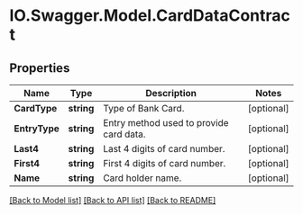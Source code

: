 # IO.Swagger.Model.CardDataContract
## Properties

Name | Type | Description | Notes
------------ | ------------- | ------------- | -------------
**CardType** | **string** | Type of Bank Card. | [optional] 
**EntryType** | **string** | Entry method used to provide card data. | [optional] 
**Last4** | **string** | Last 4 digits of card number. | [optional] 
**First4** | **string** | First 4 digits of card number. | [optional] 
**Name** | **string** | Card holder name. | [optional] 

[[Back to Model list]](../README.md#documentation-for-models) [[Back to API list]](../README.md#documentation-for-api-endpoints) [[Back to README]](../README.md)

